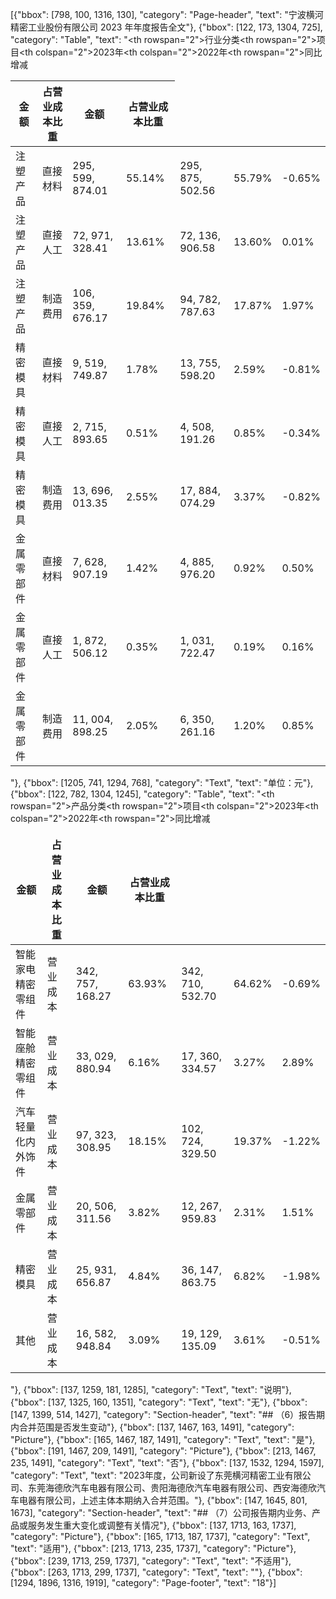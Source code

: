[{"bbox": [798, 100, 1316, 130], "category": "Page-header", "text": "宁波横河精密工业股份有限公司 2023 年年度报告全文"}, {"bbox": [122, 173, 1304, 725], "category": "Table", "text": "<table><thead><tr><th rowspan=\"2\">行业分类</th><th rowspan=\"2\">项目</th><th colspan=\"2\">2023年</th><th colspan=\"2\">2022年</th><th rowspan=\"2\">同比增减</th></tr><tr><th>金额</th><th>占营业成本比重</th><th>金额</th><th>占营业成本比重</th></tr></thead><tbody><tr><td>注塑产品</td><td>直接材料</td><td>295, 599, 874.01</td><td>55.14%</td><td>295, 875, 502.56</td><td>55.79%</td><td>-0.65%</td></tr><tr><td>注塑产品</td><td>直接人工</td><td>72, 971, 328.41</td><td>13.61%</td><td>72, 136, 906.58</td><td>13.60%</td><td>0.01%</td></tr><tr><td>注塑产品</td><td>制造费用</td><td>106, 359, 676.17</td><td>19.84%</td><td>94, 782, 787.63</td><td>17.87%</td><td>1.97%</td></tr><tr><td>精密模具</td><td>直接材料</td><td>9, 519, 749.87</td><td>1.78%</td><td>13, 755, 598.20</td><td>2.59%</td><td>-0.81%</td></tr><tr><td>精密模具</td><td>直接人工</td><td>2, 715, 893.65</td><td>0.51%</td><td>4, 508, 191.26</td><td>0.85%</td><td>-0.34%</td></tr><tr><td>精密模具</td><td>制造费用</td><td>13, 696, 013.35</td><td>2.55%</td><td>17, 884, 074.29</td><td>3.37%</td><td>-0.82%</td></tr><tr><td>金属零部件</td><td>直接材料</td><td>7, 628, 907.19</td><td>1.42%</td><td>4, 885, 976.20</td><td>0.92%</td><td>0.50%</td></tr><tr><td>金属零部件</td><td>直接人工</td><td>1, 872, 506.12</td><td>0.35%</td><td>1, 031, 722.47</td><td>0.19%</td><td>0.16%</td></tr><tr><td>金属零部件</td><td>制造费用</td><td>11, 004, 898.25</td><td>2.05%</td><td>6, 350, 261.16</td><td>1.20%</td><td>0.85%</td></tr></tbody></table>"}, {"bbox": [1205, 741, 1294, 768], "category": "Text", "text": "单位：元"}, {"bbox": [122, 782, 1304, 1245], "category": "Table", "text": "<table><thead><tr><th rowspan=\"2\">产品分类</th><th rowspan=\"2\">项目</th><th colspan=\"2\">2023年</th><th colspan=\"2\">2022年</th><th rowspan=\"2\">同比增减</th></tr><tr><th>金额</th><th>占营业成本比重</th><th>金额</th><th>占营业成本比重</th></tr></thead><tbody><tr><td>智能家电精密零组件</td><td>营业成本</td><td>342, 757, 168.27</td><td>63.93%</td><td>342, 710, 532.70</td><td>64.62%</td><td>-0.69%</td></tr><tr><td>智能座舱精密零组件</td><td>营业成本</td><td>33, 029, 880.94</td><td>6.16%</td><td>17, 360, 334.57</td><td>3.27%</td><td>2.89%</td></tr><tr><td>汽车轻量化内外饰件</td><td>营业成本</td><td>97, 323, 308.95</td><td>18.15%</td><td>102, 724, 329.50</td><td>19.37%</td><td>-1.22%</td></tr><tr><td>金属零部件</td><td>营业成本</td><td>20, 506, 311.56</td><td>3.82%</td><td>12, 267, 959.83</td><td>2.31%</td><td>1.51%</td></tr><tr><td>精密模具</td><td>营业成本</td><td>25, 931, 656.87</td><td>4.84%</td><td>36, 147, 863.75</td><td>6.82%</td><td>-1.98%</td></tr><tr><td>其他</td><td>营业成本</td><td>16, 582, 948.84</td><td>3.09%</td><td>19, 129, 135.09</td><td>3.61%</td><td>-0.51%</td></tr></tbody></table>"}, {"bbox": [137, 1259, 181, 1285], "category": "Text", "text": "说明"}, {"bbox": [137, 1325, 160, 1351], "category": "Text", "text": "无"}, {"bbox": [147, 1399, 514, 1427], "category": "Section-header", "text": "## （6）报告期内合并范围是否发生变动"}, {"bbox": [137, 1467, 163, 1491], "category": "Picture"}, {"bbox": [165, 1467, 187, 1491], "category": "Text", "text": "是"}, {"bbox": [191, 1467, 209, 1491], "category": "Picture"}, {"bbox": [213, 1467, 235, 1491], "category": "Text", "text": "否"}, {"bbox": [137, 1532, 1294, 1597], "category": "Text", "text": "2023年度，公司新设了东莞横河精密工业有限公司、东莞海德欣汽车电器有限公司、贵阳海德欣汽车电器有限公司、西安海德欣汽车电器有限公司，上述主体本期纳入合并范围。"}, {"bbox": [147, 1645, 801, 1673], "category": "Section-header", "text": "## （7）公司报告期内业务、产品或服务发生重大变化或调整有关情况"}, {"bbox": [137, 1713, 163, 1737], "category": "Picture"}, {"bbox": [165, 1713, 187, 1737], "category": "Text", "text": "适用"}, {"bbox": [213, 1713, 235, 1737], "category": "Picture"}, {"bbox": [239, 1713, 259, 1737], "category": "Text", "text": "不适用"}, {"bbox": [263, 1713, 299, 1737], "category": "Text", "text": ""}, {"bbox": [1294, 1896, 1316, 1919], "category": "Page-footer", "text": "18"}]